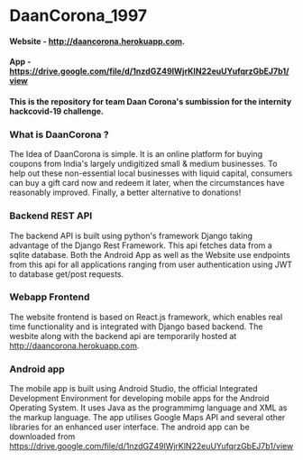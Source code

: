 # DaanCorona_1997
#### Website - http://daancorona.herokuapp.com.
#### App - https://drive.google.com/file/d/1nzdGZ49lWjrKlN22euUYufqrzGbEJ7b1/view

#### This is the repository for team Daan Corona's sumbission for the internity hackcovid-19 challenge.


### What is DaanCorona ?
The Idea of DaanCorona is simple. It is an online platform for buying coupons from India's largely undigitized small & medium businesses. To help out these non-essential local businesses with liquid capital, consumers can buy a gift card now and redeem it later, when the circumstances have reasonably improved. Finally, a better alternative to donations!


### Backend REST API
The backend API is built using python's framework Django taking advantage of the Django Rest Framework. This api fetches data from a sqlite database. Both the Android App as well as the Website use endpoints from this api for all applications ranging from user authentication using JWT to database get/post requests.

### Webapp  Frontend
The website frontend is based on React.js framework, which enables real time functionality and is integrated with Django based backend.
The wesbite along with the backend api are temporarily hosted at http://daancorona.herokuapp.com.

### Android app
The mobile app is built using Android Studio, the official Integrated Development Environment for developing mobile apps for the Android Operating System. It uses Java as the programmimg language and XML as the markup language. The app utilises Google Maps API and several other libraries for an enhanced user interface.
The android app can be downloaded from https://drive.google.com/file/d/1nzdGZ49lWjrKlN22euUYufqrzGbEJ7b1/view
